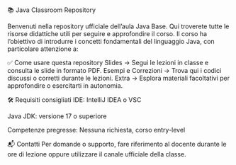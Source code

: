📚 Java Classroom Repository

Benvenuti nella repository ufficiale dell’aula Java Base.
Qui troverete tutte le risorse didattiche utili per seguire e approfondire il corso.
Il corso ha l’obiettivo di introdurre i concetti fondamentali del linguaggio Java, con particolare attenzione a:


✅ Come usare questa repository
Slides → Segui le lezioni in classe e consulta le slide in formato PDF.
Esempi e Correzioni → Trova qui i codici discussi o corretti durante le lezioni.
Extra → Esplora materiali facoltativi per approfondire o esercitarti in autonomia.

🛠️ Requisiti consigliati
IDE: IntelliJ IDEA o VSC

Java JDK: versione 17 o superiore

Competenze pregresse: Nessuna richiesta, corso entry-level

📬 Contatti
Per domande o supporto, fare riferimento al docente durante le ore di lezione oppure utilizzare il canale ufficiale della classe.
